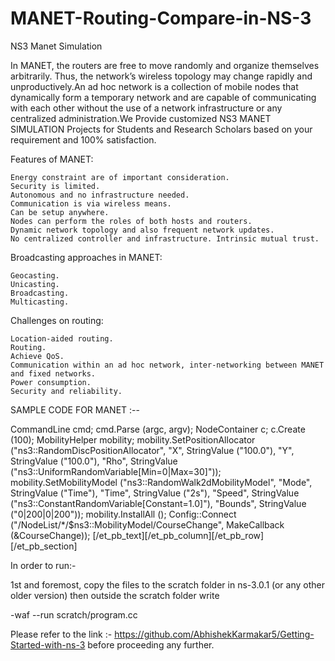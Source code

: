 # MANET-Routing-Compare-in-NS-3


NS3 Manet Simulation

In MANET, the routers are free to move randomly and organize themselves arbitrarily. Thus, the network’s wireless topology may change rapidly and unproductively.An ad hoc network is a collection of mobile nodes that dynamically form a temporary network and are capable of communicating with each other without the use of a network infrastructure or any centralized administration.We Provide customized NS3 MANET SIMULATION Projects for Students and Research Scholars based on your requirement and 100% satisfaction.

Features of MANET:

    Energy constraint are of important consideration.
    Security is limited.
    Autonomous and no infrastructure needed.
    Communication is via wireless means.
    Can be setup anywhere.
    Nodes can perform the roles of both hosts and routers.
    Dynamic network topology and also frequent network updates.
    No centralized controller and infrastructure. Intrinsic mutual trust.

Broadcasting approaches in MANET:

    Geocasting.
    Unicasting.
    Broadcasting.
    Multicasting.

Challenges on routing:

    Location-aided routing.
    Routing.
    Achieve QoS.
    Communication within an ad hoc network, inter-networking between MANET and fixed networks.
    Power consumption.
    Security and reliability.


SAMPLE CODE FOR  MANET :--

CommandLine cmd;
cmd.Parse (argc, argv);
NodeContainer c;
c.Create (100);
MobilityHelper mobility;
mobility.SetPositionAllocator ("ns3::RandomDiscPositionAllocator",
"X", StringValue ("100.0"),
"Y", StringValue ("100.0"),
"Rho", StringValue ("ns3::UniformRandomVariable[Min=0|Max=30]"));
mobility.SetMobilityModel ("ns3::RandomWalk2dMobilityModel",
"Mode", StringValue ("Time"),
"Time", StringValue ("2s"),
"Speed", StringValue ("ns3::ConstantRandomVariable[Constant=1.0]"),
"Bounds", StringValue ("0|200|0|200"));
mobility.InstallAll ();
Config::Connect ("/NodeList/*/$ns3::MobilityModel/CourseChange",
MakeCallback (&amp;CourseChange));
[/et_pb_text][/et_pb_column][/et_pb_row][/et_pb_section]


In order to run:-

1st and foremost, copy the files to the scratch folder in ns-3.0.1 (or any other older version) then outside the scratch folder write

-waf --run scratch/program.cc

Please refer to the link :- https://github.com/AbhishekKarmakar5/Getting-Started-with-ns-3 before proceeding any further.
